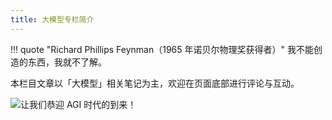 ```yaml
---
title: 大模型专栏简介
---
```


!!! quote "Richard Phillips Feynman（1965 年诺贝尔物理奖获得者）"
    我不能创造的东西，我就不了解。

本栏目文章以「大模型」相关笔记为主，欢迎在页面底部进行评论与互动。

![让我们恭迎 AGI 时代的到来！](https://cdn.dwj601.cn/images/202501302119120.png)
